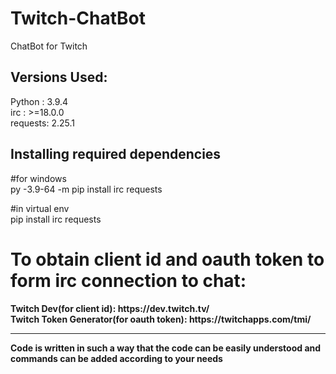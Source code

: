 # Twitch-ChatBot
ChatBot for Twitch

<h2>Versions Used:</h2>
Python  : 3.9.4
<br> irc :      >=18.0.0
<br> requests:  2.25.1
<br>

<h2>Installing required dependencies</h2>

#for windows<br>
py -3.9-64 -m pip install irc requests

#in virtual env<br>
pip install irc requests<br>


<h1>To obtain client id and oauth token to form irc connection to chat:</h1>
<b>Twitch Dev(for client id):<b> https://dev.twitch.tv/ <br>
<b>Twitch Token Generator(for oauth token):</b> https://twitchapps.com/tmi/ 
<br><hr>
Code is written in such a way that the code can be easily understood and commands can be added according to your needs

